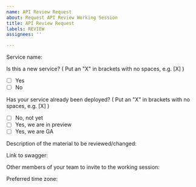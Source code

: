 ```yaml
---
name: API Review Request
about: Request API Review Working Session
title: API Review Request
labels: REVIEW
assignees: ''

---
```


Service name: 

Is this a new service?
( Put an "X" in brackets with no spaces, e.g. [X] )
- [ ] Yes
- [ ] No

Has your service already been deployed?
( Put an "X" in brackets with no spaces, e.g. [X] )
- [ ] No, not yet
- [ ] Yes, we are in preview
- [ ] Yes, we are GA

Description of the material to be reviewed/changed: 

Link to swagger:

Other members of your team to invite to the working session:

Preferred time zone:
